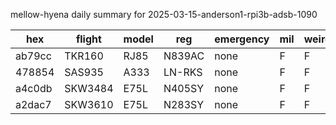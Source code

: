 mellow-hyena daily summary for 2025-03-15-anderson1-rpi3b-adsb-1090

|hex|flight|model|reg|emergency|mil|weirdo|
|--|--|--|--|--|--|--|
|ab79cc|TKR160|RJ85|N839AC|none|F|F|
|478854|SAS935|A333|LN-RKS|none|F|F|
|a4c0db|SKW3484|E75L|N405SY|none|F|F|
|a2dac7|SKW3610|E75L|N283SY|none|F|F|
